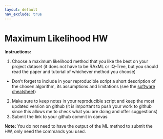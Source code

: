 ```yaml
---
layout: default
nav_exclude: true
---
```


# Maximum Likelihood HW

**Instructions:**

1. Choose a maximum likelihood method that you like the best on your project dataset (it does not have to be RAxML or IQ-Tree, but you should read the paper and tutorial of whichever method you choose)
  - Don't forget to include in your reproducible script a short description of the chosen algorithm, its assumptions and limitations (see the [software cheatsheet](https://github.com/crsl4/phylogenetics-class/blob/master/exercises/software-cheatsheet.md))
2. Make sure to keep notes in your reproducible script and keep the most updated version on github (it is important to push your work to github since this allows me to check what you are doing and offer suggestions)
3. Submit the link to your github commit in canvas

**Note:** You do not need to have the output of the ML method to submit the HW, only need the commands you used.
